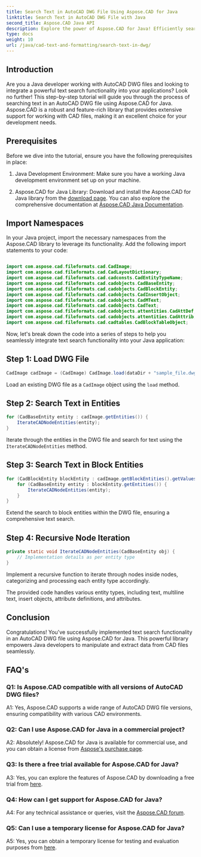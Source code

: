 ```yaml
---
title: Search Text in AutoCAD DWG File Using Aspose.CAD for Java
linktitle: Search Text in AutoCAD DWG File with Java
second_title: Aspose.CAD Java API
description: Explore the power of Aspose.CAD for Java! Efficiently search text in AutoCAD DWG files. Download the library and enhance your CAD application.
type: docs
weight: 10
url: /java/cad-text-and-formatting/search-text-in-dwg/
---
```

## Introduction

Are you a Java developer working with AutoCAD DWG files and looking to integrate a powerful text search functionality into your applications? Look no further! This step-by-step tutorial will guide you through the process of searching text in an AutoCAD DWG file using Aspose.CAD for Java. Aspose.CAD is a robust and feature-rich library that provides extensive support for working with CAD files, making it an excellent choice for your development needs.

## Prerequisites

Before we dive into the tutorial, ensure you have the following prerequisites in place:

1. Java Development Environment: Make sure you have a working Java development environment set up on your machine.

2. Aspose.CAD for Java Library: Download and install the Aspose.CAD for Java library from the [download page](https://releases.aspose.com/cad/java/). You can also explore the comprehensive documentation at [Aspose.CAD Java Documentation](https://reference.aspose.com/cad/java/).

## Import Namespaces

In your Java project, import the necessary namespaces from the Aspose.CAD library to leverage its functionality. Add the following import statements to your code:

```java

import com.aspose.cad.fileformats.cad.CadImage;
import com.aspose.cad.fileformats.cad.CadLayoutDictionary;
import com.aspose.cad.fileformats.cad.cadconsts.CadEntityTypeName;
import com.aspose.cad.fileformats.cad.cadobjects.CadBaseEntity;
import com.aspose.cad.fileformats.cad.cadobjects.CadBlockEntity;
import com.aspose.cad.fileformats.cad.cadobjects.CadInsertObject;
import com.aspose.cad.fileformats.cad.cadobjects.CadMText;
import com.aspose.cad.fileformats.cad.cadobjects.CadText;
import com.aspose.cad.fileformats.cad.cadobjects.attentities.CadAttDef;
import com.aspose.cad.fileformats.cad.cadobjects.attentities.CadAttrib;
import com.aspose.cad.fileformats.cad.cadtables.CadBlockTableObject;
```

Now, let's break down the code into a series of steps to help you seamlessly integrate text search functionality into your Java application:

## Step 1: Load DWG File

```java
CadImage cadImage = (CadImage) CadImage.load(dataDir + "sample_file.dwg");
```

Load an existing DWG file as a `CadImage` object using the `load` method.

## Step 2: Search Text in Entities

```java
for (CadBaseEntity entity : cadImage.getEntities()) {
    IterateCADNodeEntities(entity);
}
```

Iterate through the entities in the DWG file and search for text using the `IterateCADNodeEntities` method.

## Step 3: Search Text in Block Entities

```java
for (CadBlockEntity blockEntity : cadImage.getBlockEntities().getValues()) {
    for (CadBaseEntity entity : blockEntity.getEntities()) {
        IterateCADNodeEntities(entity);
    }
}
```

Extend the search to block entities within the DWG file, ensuring a comprehensive text search.

## Step 4: Recursive Node Iteration

```java
private static void IterateCADNodeEntities(CadBaseEntity obj) {
    // Implementation details as per entity type
}
```

Implement a recursive function to iterate through nodes inside nodes, categorizing and processing each entity type accordingly.

The provided code handles various entity types, including text, multiline text, insert objects, attribute definitions, and attributes.

## Conclusion

Congratulations! You've successfully implemented text search functionality in an AutoCAD DWG file using Aspose.CAD for Java. This powerful library empowers Java developers to manipulate and extract data from CAD files seamlessly.

## FAQ's

### Q1: Is Aspose.CAD compatible with all versions of AutoCAD DWG files?

A1: Yes, Aspose.CAD supports a wide range of AutoCAD DWG file versions, ensuring compatibility with various CAD environments.

### Q2: Can I use Aspose.CAD for Java in a commercial project?

A2: Absolutely! Aspose.CAD for Java is available for commercial use, and you can obtain a license from [Aspose's purchase page](https://purchase.aspose.com/buy).

### Q3: Is there a free trial available for Aspose.CAD for Java?

A3: Yes, you can explore the features of Aspose.CAD by downloading a free trial from [here](https://releases.aspose.com/).

### Q4: How can I get support for Aspose.CAD for Java?

A4: For any technical assistance or queries, visit the [Aspose.CAD forum](https://forum.aspose.com/c/cad/19).

### Q5: Can I use a temporary license for Aspose.CAD for Java?

A5: Yes, you can obtain a temporary license for testing and evaluation purposes from [here](https://purchase.aspose.com/temporary-license/).
